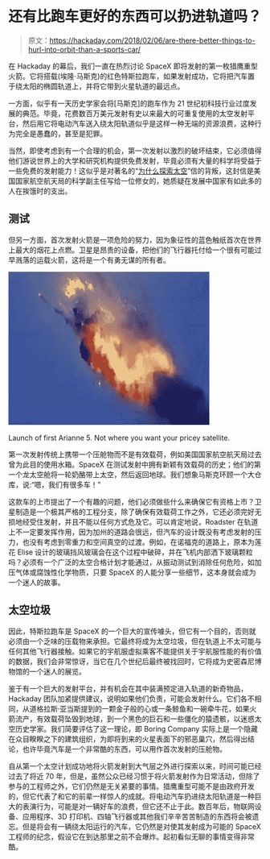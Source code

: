 # 还有比跑车更好的东西可以扔进轨道吗？

> 原文：<https://hackaday.com/2018/02/06/are-there-better-things-to-hurl-into-orbit-than-a-sports-car/>

在 Hackaday 的幕后，我们一直在热烈讨论 SpaceX 即将发射的第一枚猎鹰重型火箭。它将搭载(埃隆·马斯克)的红色特斯拉跑车，如果发射成功，它将把汽车置于绕太阳的椭圆轨道上，并将它带到火星轨道的最远点。

一方面，似乎有一天历史学家会将[马斯克]的跑车作为 21 世纪初科技行业过度发展的典范。毕竟，花费数百万美元发射有史以来最大的可重复使用的太空发射平台，然后用它将电动汽车送入绕太阳轨道似乎是这样一种无端的资源浪费，这种行为完全是愚蠢的，甚至是犯罪。

当然，即使考虑到有一个合理的机会，第一次发射以激烈的破坏结束，它必须值得他们游说世界上的大学和研究机构提供免费发射，毕竟必须有大量的科学将受益于一些免费的发射能力！这似乎是对著名的“[为什么探索太空](http://www.lettersofnote.com/2012/08/why-explore-space.html)”信的背叛，这封信是美国国家航空航天局的科学副主任写给一位修女的，她质疑在发展中国家有如此多的人在挨饿时的支出。

## 测试

但另一方面，首次发射火箭是一项危险的努力，因为象征性的蓝色触纸首次在世界上最大的烟花上点燃。卫星是昂贵的设备，把他们的飞行器托付给一个很有可能过早溅落的运载火箭，这将是一个有勇无谋的所有者。

[![](img/878e4efaf064cd2c149dff9493eee6fe.png)](https://hackaday.com/wp-content/uploads/2018/02/arianne5.jpg)

Launch of first Arianne 5\. Not where you want your pricey satellite.

第一次发射传统上携带一个压舱物而不是有效载荷，例如美国国家航空航天局过去曾为此目的使用水箱。SpaceX 在测试发射中拥有新颖有效载荷的历史；他们的第一个龙太空舱将一轮奶酪带上太空，然后返回地球。我们想象马斯克环顾一个大仓库，说:“嗯，我们有很多车！”

这款车的上市提出了一个有趣的问题，他们必须做些什么来确保它有资格上市？卫星制造是一个极其严格的工程分支，除了确保有效载荷工作之外，它还必须完好无损地经受住发射，并且不能以任何方式危及它。可以肯定地说，Roadster 在轨道上不一定要发挥作用，因为加州的道路会很远，但汽车的设计既没有考虑发射的压力，也没有考虑到零重力和空间真空的过渡。例如，在诺福克的道路上，原本为莲花 Elise 设计的玻璃挡风玻璃会在这个过程中破碎，并在飞机内部洒下玻璃颗粒吗？必须有一个广泛的太空合格计划才能通过，从振动测试到消除任何危险，如加压气体或腐蚀性化学物质，只要 SpaceX 的人能分享一些细节，这本身就会成为一个迷人的故事。

## 太空垃圾

因此，特斯拉跑车是 SpaceX 的一个巨大的宣传噱头，但它有一个目的，否则就必须由一个乏味的压载物来承担。它最终将成为太空垃圾，但在轨道上不太可能与任何其他飞行器接触。如果它的宇航服虚拟乘客不能提供关于宇航服性能的有价值的数据，我们会非常惊讶，当它在几个世纪后最终被找回时，它将成为史密森尼博物馆的一个迷人的展览。

鉴于有一个巨大的发射平台，并有机会在其中装满预定进入轨道的新奇物品，Hackaday 团队加紧提供建议，说明如果他们负责，可能会发射什么。它们各不相同，从道格拉斯·亚当斯提到的一颗金子般的心或一条鲸鱼和一碗牵牛花，如果火箭流产，有效载荷坠毁到地球，到一个黑色的巨石和一些僵化的猿遗骸，以迷惑太空历史学家。我们简要评估了这一理论，即 Boring Company 实际上是一个隐藏在众目睽睽之下的建筑组织，为即将到来的火星表面下的邪恶巢穴，然后得出结论，也许毕竟汽车是一个非常酷的东西，可以用作首次发射的压舱物。

自从第一个太空计划成功地将火箭发射到大气层之外进行探索以来，时间可能已经过去了将近 70 年，但是，虽然公众已经习惯于将火箭发射作为日常活动，但除了参与的工程师之外，它们仍然是无关紧要的事情。猎鹰重型可能不是由政府开发的，但它代表了和它的前辈一样惊人的成就。将电动汽车扔进绕太阳轨道是一种巨大的表演行为，可能是对一辆好车的浪费，但它还不止于此。数百年后，物联网设备、应用程序、3D 打印机、四轴飞行器或其他我们辛辛苦苦制造的东西将会被遗忘。但是将会有一辆绕太阳运行的汽车，它仍然是对使其发射成为可能的 SpaceX 工程师的纪念，假设它在到达那里之前不会爆炸。起初看似无聊的事情变得非常酷。